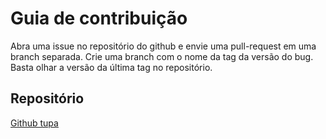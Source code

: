 # Guia de contribuição

Abra uma issue no repositório do github e envie uma pull-request em uma branch separada. Crie uma branch com o nome da tag da versão do bug. Basta olhar a versão da última tag no repositório.

## Repositório

[Github tupa](https://github.com/tupatech/tupa)